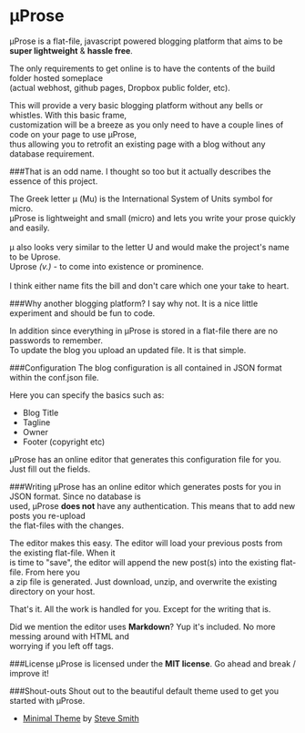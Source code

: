 μProse
====

μProse is a flat-file, javascript powered blogging platform that aims to be **super lightweight** &amp; **hassle free**.

The only requirements to get online is to have the contents of the build folder hosted someplace<br>
(actual webhost, github pages, Dropbox public folder, etc).

This will provide a very basic blogging platform without any bells or whistles. With this basic frame, <br>
customization will be a breeze as you only need to have a couple lines of code on your page to use μProse, <br>
thus allowing you to retrofit an existing page with a blog without any database requirement.

###That is an odd name.
I thought so too but it actually describes the essence of this project.

The Greek letter μ (Mu) is the International System of Units symbol for micro.<br>μProse is lightweight and small (micro) and lets you write your prose quickly and easily.
<br><br>μ also looks very similar to the letter U and would make the project's name to be Uprose.<br>Uprose *(v.)* - to come into existence or prominence.<br><br>I think either name fits the bill and don't care which one your take to heart.

###Why another blogging platform? 
I say why not. It is a nice little experiment and should be fun to code.

In addition since everything in μProse is stored in a flat-file there are no passwords to remember.<br>To update the blog you upload an updated file. It is that simple.

###Configuration
The blog configuration is all contained in JSON format within the conf.json file.

Here you can specify the basics such as:
- Blog Title
- Tagline
- Owner
- Footer (copyright etc)

μProse has an online editor that generates this configuration file for you. Just fill out the fields.

###Writing
μProse has an online editor which generates posts for you in JSON format. Since no database is <br>
used, μProse **does not** have any authentication. This means that to add new posts you re-upload<br>the flat-files 
with the changes.

The editor makes this easy. The editor will load your previous posts from the existing flat-file. When it<br>
is time to "save", the editor will append the new post(s) into the existing flat-file. From here you<br>
a zip file is generated. Just download, unzip, and overwrite the existing directory on your host.

That's it. All the work is handled for you. Except for the writing that is.

Did we mention the editor uses **Markdown**? Yup it's included. No more messing around with HTML and<br>worrying 
if you left off tags.

###License
μProse is licensed under the **MIT license**. Go ahead and break / improve it!

###Shout-outs
Shout out to the beautiful default theme used to get you started with μProse.

- [Minimal Theme](https://github.com/orderedlist/minimal) by [Steve Smith](https://github.com/orderedlist) 
